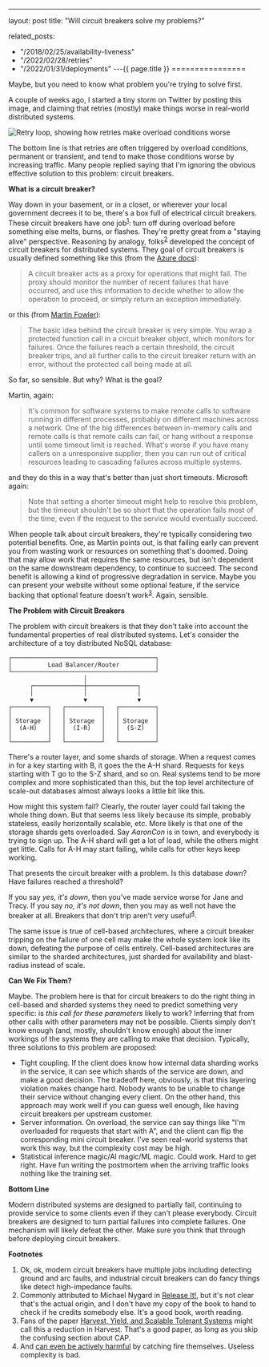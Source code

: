 ---
layout: post
title: "Will circuit breakers solve my problems?"


related_posts:
  - "/2018/02/25/availability-liveness"
  - "/2022/02/28/retries"
  - "/2022/01/31/deployments"
---{{ page.title }}
================

<p class="meta">Maybe, but you need to know what problem you're trying to solve first.</p>

A couple of weeks ago, I started a tiny storm on Twitter by posting this image, and claiming that retries (mostly) make things worse in real-world distributed systems.

![Retry loop, showing how retries make overload conditions worse](https://mbrooker-blog-images.s3.amazonaws.com/retry_loop.png)

The bottom line is that retries are often triggered by overload conditions, permanent or transient, and tend to make those conditions worse by increasing traffic. Many people replied saying that I'm ignoring the obvious effective solution to this problem: circuit breakers.

**What is a circuit breaker?**

Way down in your basement, or in a closet, or wherever your local government decrees it to be, there's a box full of electrical circuit breakers. These circuit breakers have one job<sup>[1](#foot1)</sup>: turn off during overload before something else melts, burns, or flashes. They're pretty great from a "staying alive" perspective. Reasoning by analogy, folks<sup>[2](#foot2)</sup> developed the concept of circuit breakers for distributed systems. They goal of circuit breakers is usually defined something like this (from the [Azure docs](https://docs.microsoft.com/en-us/azure/architecture/patterns/circuit-breaker)):

> A circuit breaker acts as a proxy for operations that might fail. The proxy should monitor the number of recent failures that have occurred, and use this information to decide whether to allow the operation to proceed, or simply return an exception immediately.

or this (from [Martin Fowler](https://martinfowler.com/bliki/CircuitBreaker.html)):

> The basic idea behind the circuit breaker is very simple. You wrap a protected function call in a circuit breaker object, which monitors for failures. Once the failures reach a certain threshold, the circuit breaker trips, and all further calls to the circuit breaker return with an error, without the protected call being made at all.

So far, so sensible. But why? What is the goal?

Martin, again:

> It's common for software systems to make remote calls to software running in different processes, probably on different machines across a network. One of the big differences between in-memory calls and remote calls is that remote calls can fail, or hang without a response until some timeout limit is reached. What's worse if you have many callers on a unresponsive supplier, then you can run out of critical resources leading to cascading failures across multiple systems.

and they do this in a way that's better than just short timeouts. Microsoft again:

> Note that setting a shorter timeout might help to resolve this problem, but the timeout shouldn't be so short that the operation fails most of the time, even if the request to the service would eventually succeed.

When people talk about circuit breakers, they're typically considering two potential benefits. One, as Martin points out, is that failing early can prevent you from wasting work or resources on something that's doomed. Doing that may allow work that requires the same resources, but isn't dependent on the same downstream dependency, to continue to succeed. The second benefit is allowing a kind of progressive degradation in service. Maybe you can present your website without some optional feature, if the service backing that optional feature doesn't work<sup>[3](#foot3)</sup>. Again, sensible.

**The Problem with Circuit Breakers**

The problem with circuit breakers is that they don't take into account the fundamental properties of real distributed systems. Let's consider the architecture of a toy distributed NoSQL database:

    ┌────────────────────────────────────────┐
    │          Load Balancer/Router          │
    └────────────────────────────────────────┘
                         │                    
          ┌──────────────┼──────────────┐     
          │              │              │     
          ▼              ▼              ▼     
    ┌──────────┐   ┌──────────┐   ┌──────────┐
    │          │   │          │   │          │
    │ Storage  │   │ Storage  │   │ Storage  │
    │  (A-H)   │   │  (I-R)   │   │  (S-Z)   │
    │          │   │          │   │          │
    └──────────┘   └──────────┘   └──────────┘

There's a router layer, and some shards of storage. When a request comes in for a key starting with B, it goes the the A-H shard. Requests for keys starting with T go to the S-Z shard, and so on. Real systems tend to be more complex and more sophisticated than this, but the top level architecture of scale-out databases almost always looks a little bit like this.

How might this system fail? Clearly, the router layer could fail taking the whole thing down. But that seems less likely because its simple, probably stateless, easily horizontally scalable, etc. More likely is that one of the storage shards gets overloaded. Say *AaronCon* is in town, and everybody is trying to sign up. The A-H shard will get a lot of load, while the others might get little. Calls for A-H may start failing, while calls for other keys keep working.

That presents the circuit breaker with a problem. Is this database *down*? Have failures reached a threshold?

If you say *yes, it's down*, then you've made service worse for Jane and Tracy. If you say *no, it's not down*, then you may as well not have the breaker at all. Breakers that don't trip aren't very useful<sup>[4](#foot4)</sup>.

The same issue is true of cell-based architectures, where a circuit breaker tripping on the failure of one cell may make the whole system look like its down, defeating the purpose of cells entirely. Cell-based architectures are similar to the sharded architectures, just sharded for availability and blast-radius instead of scale.

**Can We Fix Them?**

Maybe. The problem here is that for circuit breakers to do the right thing in cell-based and sharded systems they need to predict something very specific: is *this call for these parameters* likely to work? Inferring that from other calls with other parameters may not be possible. Clients simply don't know enough (and, mostly, shouldn't know enough) about the inner workings of the systems they are calling to make that decision. Typically, three solutions to this problem are proposed:

 - Tight coupling. If the client does know how internal data sharding works in the service, it can see which shards of the service are down, and make a good decision. The tradeoff here, obviously, is that this layering violation makes change hard. Nobody wants to be unable to change their service without changing every client. On the other hand, this approach may work well if you can guess well enough, like having circuit breakers per upstream customer.
 - Server information. On overload, the service can say things like "I'm overloaded for requests that start with A", and the client can flip the corresponding mini circuit breaker. I've seen real-world systems that work this way, but the complexity cost may be high.
 - Statistical inference magic/AI magic/ML magic. Could work. Hard to get right. Have fun writing the postmortem when the arriving traffic looks nothing like the training set.

**Bottom Line**

Modern distributed systems are designed to partially fail, continuing to provide service to some clients even if they can't please everybody. Circuit breakers are designed to turn partial failures into complete failures. One mechanism will likely defeat the other. Make sure you think that through before deploying circuit breakers.

**Footnotes**

 1. <a name="foot1"></a> Ok, ok, modern circuit breakers have multiple jobs including detecting ground and arc faults, and industrial circuit breakers can do fancy things like detect high-impedance faults.
 2. <a name="foot2"></a> Commonly attributed to Michael Nygard in [Release It!](https://www.amazon.com/Release-Production-Ready-Software-Pragmatic-Programmers/dp/0978739213), but it's not clear that's the actual origin, and I don't have my copy of the book to hand to check if he credits somebody else. It's a good book, worth reading.
 3. <a name="foot3"></a> Fans of the paper [Harvest, Yield, and Scalable Tolerant Systems](http://citeseerx.ist.psu.edu/viewdoc/download?doi=10.1.1.24.3690&rep=rep1&type=pdf) might call this a reduction in Harvest. That's a good paper, as long as you skip the confusing section about CAP.
 4. <a name="foot4"></a> And [can even be actively harmful](https://www.nbcbayarea.com/news/local/federal-pacific-circuit-breakers-investigation-finds-decades-of-danger/1930189/) by catching fire themselves. Useless complexity is bad.